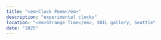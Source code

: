 ```yaml
---
title: "<em>Clock Poem</em>"
description: "experimental clocks"
location: "<em>Strange Time</em>, SOIL gallery, Seattle"
date: "2025"
---
```

